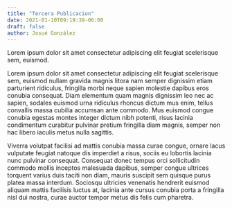 ```yaml
---
title: "Tercera Publicacion"
date: 2021-01-10T09:19:39-06:00
draft: false
author: Josué González
---
```

Lorem ipsum dolor sit amet consectetur adipiscing elit feugiat scelerisque sem, euismod.

<!--more-->

Lorem ipsum dolor sit amet consectetur adipiscing elit feugiat scelerisque sem, euismod nullam gravida magnis litora nam semper dignissim etiam parturient ridiculus, fringilla morbi neque sapien molestie dapibus eros conubia consequat. Diam elementum quam magnis dignissim leo nec ac sapien, sodales euismod urna ridiculus rhoncus dictum mus enim, tellus convallis massa cubilia accumsan ante commodo. Mus euismod congue conubia egestas montes integer dictum nibh potenti, risus lacinia condimentum curabitur pulvinar pretium fringilla diam magnis, semper non hac libero iaculis metus nulla sagittis.

Viverra volutpat facilisi ad mattis conubia massa curae congue, ornare lacus vulputate feugiat natoque dis imperdiet a risus, sociis eu lobortis lacinia nunc pulvinar consequat. Consequat donec tempus orci sollicitudin commodo mollis inceptos malesuada dapibus, semper congue ultrices torquent varius duis taciti non diam, mauris suscipit sem quisque purus platea massa interdum. Sociosqu ultricies venenatis hendrerit euismod aliquam mattis facilisis luctus at, lacinia ante cursus conubia porta a fringilla nisl dui nostra, curae auctor tempor metus dis felis cum pharetra.

